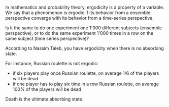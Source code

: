 In mathematics and probability theory, ergodicity is a property of a variable. We say that a phenomenon is ergodic if its behavior from a ensemble perspective converge with its behavior from a time-series perspective.

Is it the same to do one experiment one 1'000 different subjects (ensemble perspective), or to do the same experiment 1'000 times in a row on the same subject (time series perspective)?

According to Nassim Taleb, you have ergodicity when there is no absorbing state.

For instance, Russian roulette is not ergodic:
- if six players play once Russian roulette, on average 1/6 of the players will be dead
- if one player has to play six time in a row Russian roulette, on average 100% of the players will be dead

Death is the ultimate absorbing state.
